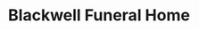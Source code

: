 ---
title: "Blackwell Funeral Home"
url: /yanceyville/blackwell-funeral-home/
shop: funeral directors
---